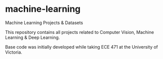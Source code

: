 # machine-learning
Machine Learning Projects &amp; Datasets

This repository contains all projects related to Computer Vision, Machine Learning & Deep Learning.

Base code was initially developed while taking ECE 471 at the University of Victoria.
